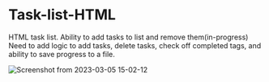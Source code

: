 # Task-list-HTML
HTML task list. Ability to add tasks to list and remove them(in-progress)
Need to add logic to add tasks, delete tasks, check off completed tags, and ability to save progress to a file.

![Screenshot from 2023-03-05 15-02-12](https://user-images.githubusercontent.com/107972088/222983318-c2057dce-d0e0-4654-b3c0-a4abb50920fe.png)
